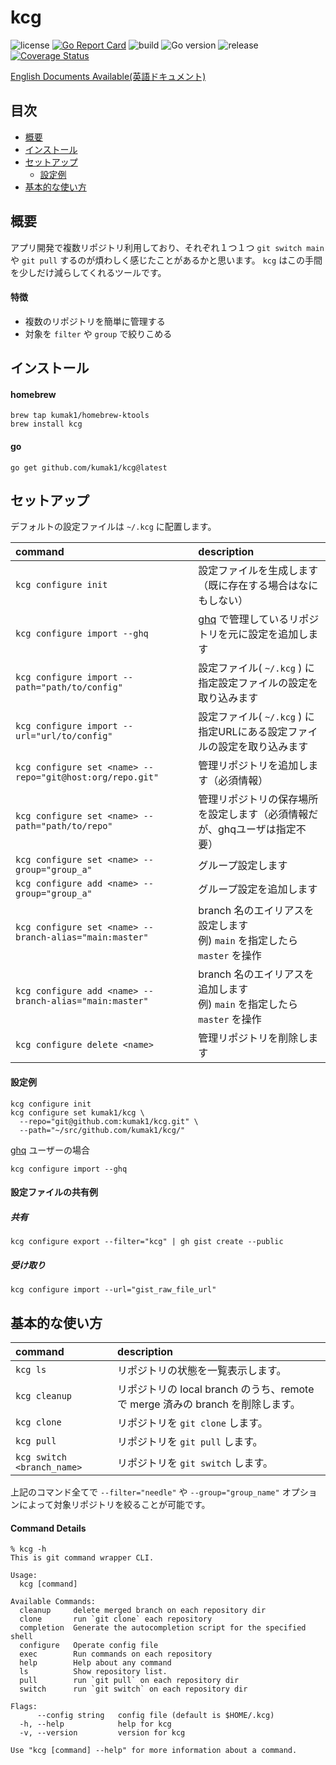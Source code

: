# kcg

![license](https://img.shields.io/github/license/kumak1/kcg)
[![Go Report Card](https://goreportcard.com/badge/github.com/kumak1/kcg)](https://goreportcard.com/report/github.com/kumak1/kcg)
![build](https://img.shields.io/github/actions/workflow/status/kumak1/kcg/release.yml)
![Go version](https://img.shields.io/github/go-mod/go-version/kumak1/kcg)
![release](https://img.shields.io/github/v/release/kumak1/kcg)
[![Coverage Status](https://coveralls.io/repos/github/kumak1/kcg/badge.svg)](https://coveralls.io/github/kumak1/kcg)

[English Documents Available(英語ドキュメント)](README.md)

## 目次

- [概要](#概要)
- [インストール](#インストール)
- [セットアップ](#セットアップ)
  - [設定例](#設定例)
- [基本的な使い方](#基本的な使い方)

## 概要

アプリ開発で複数リポジトリ利用しており、それぞれ１つ１つ `git switch main` や `git pull` するのが煩わしく感じたことがあるかと思います。 `kcg` はこの手間を少しだけ減らしてくれるツールです。

#### 特徴

- 複数のリポジトリを簡単に管理する
- 対象を `filter` や `group` で絞りこめる

## インストール

#### homebrew

```shell
brew tap kumak1/homebrew-ktools 
brew install kcg
```

#### go

```shell
go get github.com/kumak1/kcg@latest
```

## セットアップ

デフォルトの設定ファイルは `~/.kcg` に配置します。

| command                                                   | description                                                     |
|:----------------------------------------------------------|:----------------------------------------------------------------|
| `kcg configure init`                                      | 設定ファイルを生成します（既に存在する場合はなにもしない）                                   |
| `kcg configure import --ghq`                              | [ghq](https://github.com/x-motemen/ghq) で管理しているリポジトリを元に設定を追加します |
| `kcg configure import --path="path/to/config"`            | 設定ファイル( `~/.kcg` ) に指定設定ファイルの設定を取り込みます                          |
| `kcg configure import --url="url/to/config"`              | 設定ファイル( `~/.kcg` ) に指定URLにある設定ファイルの設定を取り込みます                    |
| `kcg configure set <name> --repo="git@host:org/repo.git"` | 管理リポジトリを追加します（必須情報）                                             |
| `kcg configure set <name> --path="path/to/repo"`          | 管理リポジトリの保存場所を設定します（必須情報だが、ghqユーザは指定不要）                          |
| `kcg configure set <name> --group="group_a"`              | グループ設定します                                                       | 
| `kcg configure add <name> --group="group_a"`              | グループ設定を追加します                                                    | 
| `kcg configure set <name> --branch-alias="main:master"`   | branch 名のエイリアスを設定します<br>例) `main` を指定したら `master` を操作           |
| `kcg configure add <name> --branch-alias="main:master"`   | branch 名のエイリアスを追加します<br>例) `main` を指定したら `master` を操作           |
| `kcg configure delete <name>`                             | 管理リポジトリを削除します                                                   |

#### 設定例

```shell
kcg configure init
kcg configure set kumak1/kcg \
  --repo="git@github.com:kumak1/kcg.git" \
  --path="~/src/github.com/kumak1/kcg/"
```

[ghq](https://github.com/x-motemen/ghq) ユーザーの場合

```shell
kcg configure import --ghq
```

#### 設定ファイルの共有例

##### 共有

```shell
kcg configure export --filter="kcg" | gh gist create --public
```

##### 受け取り

```shell
kcg configure import --url="gist_raw_file_url"
```

## 基本的な使い方

| command                    | description                                               |
|:---------------------------|:----------------------------------------------------------|
| `kcg ls`                   | リポジトリの状態を一覧表示します。                                         |
| `kcg cleanup`              | リポジトリの local branch のうち、remote で merge 済みの branch を削除します。 |
| `kcg clone`                | リポジトリを `git clone` します。                                   |
| `kcg pull`                 | リポジトリを `git pull` します。                                    |
| `kcg switch <branch_name>` | リポジトリを `git switch` します。                                  |

上記のコマンド全てで `--filter="needle"` や `--group="group_name"` オプションによって対象リポジトリを絞ることが可能です。

#### Command Details

```shell
% kcg -h
This is git command wrapper CLI.

Usage:
  kcg [command]

Available Commands:
  cleanup     delete merged branch on each repository dir
  clone       run `git clone` each repository
  completion  Generate the autocompletion script for the specified shell
  configure   Operate config file
  exec        Run commands on each repository
  help        Help about any command
  ls          Show repository list.
  pull        run `git pull` on each repository dir
  switch      run `git switch` on each repository dir

Flags:
      --config string   config file (default is $HOME/.kcg)
  -h, --help            help for kcg
  -v, --version         version for kcg

Use "kcg [command] --help" for more information about a command.
```
